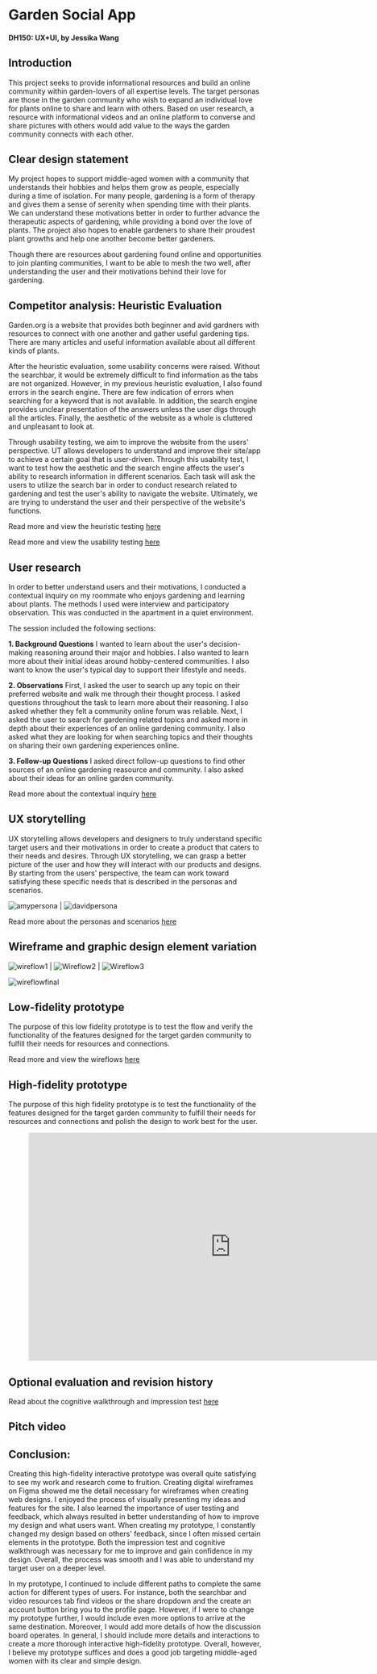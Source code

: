 # Garden Social App 
#### DH150: UX+UI, by Jessika Wang

## Introduction 
This project seeks to provide informational resources and build an online community within garden-lovers of all expertise levels. The target personas are those in the garden community who wish to expand an individual love for plants online to share and learn with others. Based on user research, a resource with informational videos and an online platform to converse and share pictures with others would add value to the ways the garden community connects with each other.

## Clear design statement
My project hopes to support middle-aged women with a community that understands their hobbies and helps them grow as people, especially during a time of isolation. For many people, gardening is a form of therapy and gives them a sense of serenity when spending time with their plants. We can understand these motivations better in order to further advance the therapeutic aspects of gardening, while providing a bond over the love of plants. The project also hopes to enable gardeners to share their proudest plant growths and help one another become better gardeners.

Though there are resources about gardening found online and opportunities to join planting communities, I want to be able to mesh the two well, after understanding the user and their motivations behind their love for gardening.

## Competitor analysis: Heuristic Evaluation
Garden.org is a website that provides both beginner and avid gardners with resources to connect with one another and gather useful gardening tips. There are many articles and useful information available about all different kinds of plants.

After the heuristic evaluation, some usability concerns were raised. Without the searchbar, it would be extremely difficult to find information as the tabs are not organized. However, in my previous heuristic evaluation, I also found errors in the search engine. There are few indication of errors when searching for a keyword that is not available. In addition, the search engine provides unclear presentation of the answers unless the user digs through all the articles. Finally, the aesthetic of the website as a whole is cluttered and unpleasant to look at.

Through usability testing, we aim to improve the website from the users' perspective. UT allows developers to understand and improve their site/app to achieve a certain goal that is user-driven. Through this usability test, I want to test how the aesthetic and the search engine affects the user's ability to research information in different scenarios. Each task will ask the users to utilize the search bar in order to conduct research related to gardening and test the user's ability to navigate the website. Ultimately, we are trying to understand the user and their perspective of the website's functions.

Read more and view the heuristic testing [here](https://github.com/jessikarwang/DH150-JessikaWang/blob/main/README.md)


Read more and view the usability testing [here](https://github.com/jessikarwang/DH150-JessikaWang/tree/main/assignment02)

## User research
In order to better understand users and their motivations, I conducted a contextual inquiry on my roommate who enjoys gardening and learning about plants. The methods I used were interview and participatory observation. This was conducted in the apartment in a quiet environment. 


The session included the following sections:

**1. Background Questions** I wanted to learn about the user's decision-making reasoning around their major and hobbies. I also wanted to learn more about their initial ideas around hobby-centered communities. I also want to know the user's typical day to support their lifestyle and needs.

**2. Observations** First, I asked the user to search up any topic on their preferred website and walk me through their thought process. I asked questions throughout the task to learn more about their reasoning. I also asked whether they felt a community online forum was reliable. Next, I asked the user to search for gardening related topics and asked more in depth about their experiences of an online gardening community. I also asked what they are looking for when searching topics and their thoughts on sharing their own gardening experiences online.

**3. Follow-up Questions** I asked direct follow-up questions to find other sources of an online gardening reasource and community. I also asked about their ideas for an online garden community. 


Read more about the contextual inquiry [here](https://github.com/jessikarwang/DH150-JessikaWang/blob/main/assignment04/README.md)

## UX storytelling
UX storytelling allows developers and designers to truly understand specific target users and their motivations in order to create a product that caters to their needs and desires. Through UX storytelling, we can grasp a better picture of the user and how they will interact with our products and designs. By starting from the users' perspective, the team can work toward satisfying these specific needs that is described in the personas and scenarios.

![amypersona](DH150_Amy_Persona.png) | ![davidpersona](DH150_David_Persona.png)

Read more about the personas and scenarios [here](https://github.com/jessikarwang/DH150-JessikaWang/blob/main/Assignment05/README.md)

## Wireframe and graphic design element variation 
![wireflow1](Wireflow_1.PNG) | ![Wireflow2](Wireflow_2.PNG) | ![Wireflow3](Wireflow_3.PNG)

![wireflowfinal](Garden_revised_wireflow.PNG)

## Low-fidelity prototype 
The purpose of this low fidelity prototype is to test the flow and verify the functionality of the features designed for the target garden community to fulfill their needs for resources and connections.


Read more and view the wireflows [here](https://github.com/jessikarwang/DH150-JessikaWang/tree/main/Assignment06)

## High-fidelity prototype 
The purpose of this high fidelity prototype is to test the functionality of the features designed for the target garden community to fulfill their needs for resources and connections and polish the design to work best for the user.

<figure class="video_container">
 <iframe style="border: 1px solid rgba(0, 0, 0, 0.1);" width="800" height="450" src="https://www.figma.com/embed?embed_host=share&url=https%3A%2F%2Fwww.figma.com%2Fproto%2F0qMw1ccgnRAmaf0lThz75C%2FDH-150-A07-02-Prototype%3Fnode-id%3D2%253A0%26scaling%3Dscale-down" allowfullscreen></iframe>
</figure>

## Optional evaluation and revision history 
Read about the cognitive walkthrough and impression test [here](https://github.com/jessikarwang/DH150-JessikaWang/blob/main/Assignment07-02/README.md)

## Pitch video 

## Conclusion: 
Creating this high-fidelity interactive prototype was overall quite satisfying to see my work and research come to fruition. Creating digital wireframes on Figma showed me the detail necessary for wireframes when creating web designs. I enjoyed the process of visually presenting my ideas and features for the site. I also learned the importance of user testing and feedback, which always resulted in better understanding of how to improve my design and what users want. When creating my prototype, I constantly changed my design based on others' feedback, since I often missed certain elements in the prototype. Both the impression test and cognitive walkthrough was necessary for me to improve and gain confidence in my design. Overall, the process was smooth and I was able to understand my target user on a deeper level.

In my prototype, I continued to include different paths to complete the same action for different types of users. For instance, both the searchbar and video resources tab find videos or the share dropdown and the create an account button bring you to the profile page. However, if I were to change my prototype further, I would include even more options to arrive at the same destination. Moreover, I would add more details of how the discussion board operates. In general, I should include more details and interactions to create a more thorough interactive high-fidelity prototype. Overall, however, I believe my prototype suffices and does a good job targeting middle-aged women with its clear and simple design.
